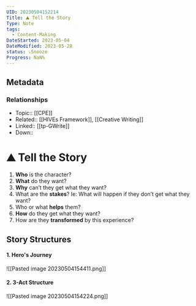 ```yaml
---
UID: 20230504152214
Title: ⛰ Tell the Story
Type: Note
tags:
  - Content-Making
DateStarted: 2023-05-04
DateModified: 2023-05-28
status: ⤵️Snooze
Progress: NaN%
---
```

## Metadata
### Relationships
- Topic:: [[CPE]]
- Related:: [[HIVEs Framework]], [[Creative Writing]]
- Linked:: [[tp-GWrite]]
- Down::
# ⛰ Tell the Story
1. **Who** is the character?
2. **What** do they want?
3. **Why** can’t they get what they want?
4. What are the **stakes**? Ie: What will happen if they don’t get what they want?
5. Who or what **helps** them?
6. **How** do they get what they want?
7. How are they **transformed** by this experience?
## Story Structures
#### 1. Hero's Journey

![[Pasted image 20230504154411.png]]

#### 2. 3-Act Structure

![[Pasted image 20230504154224.png]]

